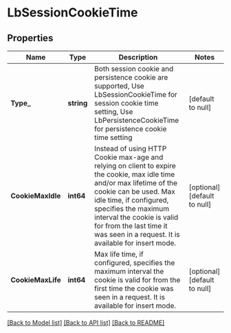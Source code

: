 # LbSessionCookieTime

## Properties
Name | Type | Description | Notes
------------ | ------------- | ------------- | -------------
**Type_** | **string** | Both session cookie and persistence cookie are supported, Use LbSessionCookieTime for session cookie time setting, Use LbPersistenceCookieTime for persistence cookie time setting  | [default to null]
**CookieMaxIdle** | **int64** | Instead of using HTTP Cookie max-age and relying on client to expire the cookie, max idle time and/or max lifetime of the cookie can be used. Max idle time, if configured, specifies the maximum interval the cookie is valid for from the last time it was seen in a request. It is available for insert mode.  | [optional] [default to null]
**CookieMaxLife** | **int64** | Max life time, if configured, specifies the maximum interval the cookie is valid for from the first time the cookie was seen in a request. It is available for insert mode.  | [optional] [default to null]

[[Back to Model list]](../README.md#documentation-for-models) [[Back to API list]](../README.md#documentation-for-api-endpoints) [[Back to README]](../README.md)


